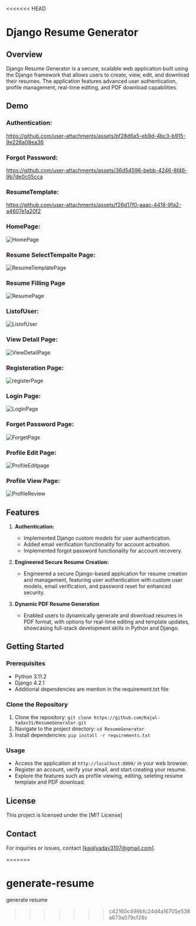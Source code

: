 <<<<<<< HEAD
# Django Resume Generator

## Overview

Django Resume Generator is a secure, scalable web application built using the Django framework that allows users to create, view, edit, and download their resumes. The application features advanced user authentication, profile management, real-time editing, and PDF download capabilities.

## Demo
### **Authentication:**
https://github.com/user-attachments/assets/bf28d6a5-eb9d-4bc3-b915-9e226a08ea36

### **Forgot Password:**
https://github.com/user-attachments/assets/36d54596-bebb-4246-8f46-9b7de0c05cca

### **ResumeTemplate:**
https://github.com/user-attachments/assets/f26d17f0-aaac-4418-9fa2-a4607e1a20f2

### **HomePage:**
![HomePage](https://github.com/user-attachments/assets/424e9282-7a4d-4437-af13-3f64af64da26)

### **Resume SelectTempalte Page:**
![ResumeTemplatePage](https://github.com/user-attachments/assets/c0280fb6-1509-461d-b109-bcd8f96975df)

### **Resume Filling Page**
![ResumePage](https://github.com/user-attachments/assets/c8e260f6-5579-420b-822a-ad52f6a96525)

### **ListofUser:**
![ListofUser](https://github.com/user-attachments/assets/6f45e165-229e-4f38-a0fc-d79166fa195a)

### **View Detail Page:**
![ViewDetailPage](https://github.com/user-attachments/assets/5bb146e5-539d-4ea6-a7af-4fdb5a3ca808)


### **Registeration Page:**
![registerPage](https://github.com/user-attachments/assets/f71b84fc-4483-4191-a8f9-4c9493247b20)

### **Login Page:**
![LoginPage](https://github.com/user-attachments/assets/890d8c12-4dbd-4dc1-aad7-cef5f11adb92)

### **Forget Password Page:**
![ForgetPage](https://github.com/user-attachments/assets/bd8899f4-9495-4eac-aae4-65a84d215ade)

### **Profile Edit Page:**
![ProfileEditpage](https://github.com/user-attachments/assets/5bef09fa-f9fc-4708-a51a-1a7fc8b54495)

### **Profile View Page:**
![ProfileReview](https://github.com/user-attachments/assets/3a2ab5fe-6b37-4bbe-ba42-e4f9260c7796)



## Features

1. **Authentication:**
   - Implemented Django custom models for user authentication.
   - Added email verification functionality for account activation.
   - Implemented forgot password functionality for account recovery.

2. **Engineered Secure Resume Creation:**
   - Engineered a secure Django-based application for resume creation and management, featuring user authentication with custom user models, email verification, and password reset for enhanced security.

3. **Dynamic PDF Resume Generation**
   - Enabled users to dynamically generate and download resumes in PDF format, with options for real-time editing and template updates, showcasing full-stack development skills in Python and Django.



## Getting Started

### Prerequisites
- Python 3.11.2
- Django 4.2.1
- Additional dependencies are mention in the requirement.txt file

### Clone the Repository
1. Clone the repository: `git clone https://github.com/Kajal-Yadav31/ResumeGenerator.git`
2. Navigate to the project directory: `cd ResumeGenerator`
3. Install dependencies: `pip install -r requirements.txt`



### Usage
- Access the application at `http://localhost:8000/` in your web browser.
- Register an account, verify your email, and start creating your resume.
- Explore the features such as profile viewing, editing, seleting resume template and PDF download.

## License
This project is licensed under the [MIT License]


## Contact
For inquiries or issues, contact [kajalyadav3107@gmail.com].


=======
# generate-resume
generate resume
>>>>>>> c42160c499bfc24d4a16705e538a673a079cf28c
